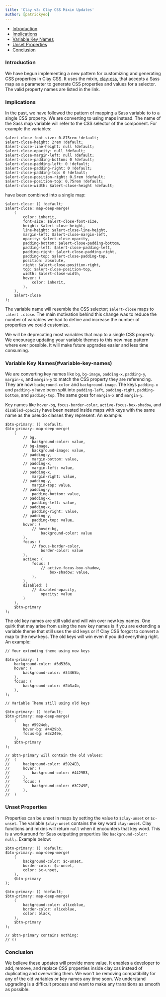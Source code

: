 ```yaml
---
title: 'Clay v3: Clay CSS Mixin Updates'
author: [patrickyeo]
---
```


<div class="nav-toc">

-   [Introduction](#introduction)
-   [Implications](#implications)
-   [Variable Key Names](#variable-key-names)
-   [Unset Properties](#unset-properties)
-   [Conclusion](#conclusion)

</div>

### Introduction

We have begun implementing a new pattern for customizing and generating CSS properties in Clay CSS. It uses the mixin, [clay-css](https://github.com/liferay/clay/blob/01a8e7607608936922df4a994df02cd25adb1cac/packages/clay-css/src/scss/mixins/_globals.scss#L11), that accepts a Sass map as a parameter to generate CSS properties and values for a selector. The valid property names are listed in the link.

### Implications

In the past, we have followed the pattern of mapping a Sass variable to to a single CSS property. We are converting to using maps instead. The name of the Sass map variable will refer to the CSS selector of the component. For example the variables:

```scss{expanded}
$alert-close-font-size: 0.875rem !default;
$alert-close-height: 2rem !default;
$alert-close-line-height: null !default;
$alert-close-opacity: null !default;
$alert-close-margin-left: null !default;
$alert-close-padding-bottom: 0 !default;
$alert-close-padding-left: 0 !default;
$alert-close-padding-right: 0 !default;
$alert-close-padding-top: 0 !default;
$alert-close-position-right: 0.5rem !default;
$alert-close-position-top: 0.75rem !default;
$alert-close-width: $alert-close-height !default;
```

have been combined into a single map:

```scss{expanded}
$alert-close: () !default;
$alert-close: map-deep-merge(
	(
		color: inherit,
		font-size: $alert-close-font-size,
		height: $alert-close-height,
		line-height: $alert-close-line-height,
		margin-left: $alert-close-margin-left,
		opacity: $alert-close-opacity,
		padding-bottom: $alert-close-padding-bottom,
		padding-left: $alert-close-padding-left,
		padding-right: $alert-close-padding-right,
		padding-top: $alert-close-padding-top,
		position: absolute,
		right: $alert-close-position-right,
		top: $alert-close-position-top,
		width: $alert-close-width,
		hover: (
			color: inherit,
		),
	),
	$alert-close
);
```

The variable name will resemble the CSS selector; `$alert-close` maps to `.alert .close`. The main motivation behind this change was to reduce the number of variables we had to define and increase the number of properties we could customize.

We will be deprecating most variables that map to a single CSS property. We encourage updating your variable themes to this new map pattern where ever possible. It will make future upgrades easier and less time consuming.

### Variable Key Names(#variable-key-names)

We are converting key names like `bg`, `bg-image`, `padding-x`, `padding-y`, `margin-x`, and `margin-y` to match the CSS property they are referencing. They are now `background-color` and `background-image`. The keys `padding-x` and `padding-y` have been split into `padding-left`, `padding-right`, `padding-bottom`, and `padding-top`. The same goes for `margin-x` and `margin-y`.

Key names like `hover-bg`, `focus-border-color`, `active-focus-box-shadow`, and `disabled-opacity` have been nested inside maps with keys with the same name as the pseudo classes they represent. An example:

```scss{expanded}
$btn-primary: () !default;
$btn-primary: map-deep-merge(
	(
		// bg,
			background-color: value,
		// bg-image,
			background-image: value,
		// padding-y,
			margin-bottom: value,
		// padding-x,
			margin-left: value,
		// padding-x,
			margin-right: value,
		// padding-y,
			margin-top: value,
		// padding-y,
			padding-bottom: value,
		// padding-x,
			padding-left: value,
		// padding-x,
			padding-right: value,
		// padding-y,
			padding-top: value,
		hover: (
			// hover-bg,
				background-color: value
		),
		focus: (
			// focus-border-color,
				border-color: value
		),
		active: (
			focus: (
				// active-focus-box-shadow,
					box-shadow: value,
			),
		),
		disabled: (
			// disabled-opacity,
				opacity: value
		)
	),
	$btn-primary
);
```

The old key names are still valid and will win over new key names. One quirk that may arise from using the new key names is if you are extending a variable theme that still uses the old keys or if Clay CSS forgot to convert a map to the new keys. The old keys will win even if you did everything right. An example:

```scss{expanded}
// Your extending theme using new keys

$btn-primary: (
	background-color: #3d536b,
	hover: (
		background-color: #34465b,
	),
	focus: (
		background-color: #2b3a4b,
	),
);

// Variable Theme still using old keys

$btn-primary: () !default;
$btn-primary: map-deep-merge(
	(
		bg: #5924eb,
		hover-bg: #4429b3,
		focus-bg: #3c249e,
	),
	$btn-primary
);

// $btn-primary will contain the old values:
//  (
//  	background-color: #5924EB,
//  	hover: (
//  		background-color: #4429B3,
//  	),
//  	focus: (
//  		background-color: #3C249E,
//  	),
//  )
```

### Unset Properties

Properties can be unset in maps by setting the value to `$clay-unset` or `$c-unset`. The variable `$clay-unset` contains the key word `clay-unset`. Clay functions and mixins will return `null` when it encounters that key word. This is a workaround for Sass outputting properties like `background-color: null;`. Example below:

```scss{expanded}
$btn-primary: () !default;
$btn-primary: map-deep-merge(
	(
		background-color: $c-unset,
		border-color: $c-unset,
		color: $c-unset,
	),
	$btn-primary
);

$btn-primary: () !default;
$btn-primary: map-deep-merge(
	(
		background-color: aliceblue,
		border-color: aliceblue,
		color: black,
	),
	$btn-primary
);

// $btn-primary contains nothing:
// ()
```

### Conclusion

We believe these updates will provide more value. It enables a developer to add, remove, and replace CSS properties inside clay.css instead of duplicating and overwriting them. We won't be removing compatibility for any of the old variables or key names any time soon. We understand upgrading is a difficult process and want to make any transitions as smooth as possible.
